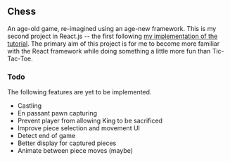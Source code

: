 ## Chess

An age-old game, re-imagined using an age-new framework. This is my second project in React.js -- the first following [my implementation of the tutorial](https://github.com/JakeOliger/TicTacToe-React). The primary aim of this project is for me to become more familiar with the React framework while doing something a little more fun than Tic-Tac-Toe.

### Todo

The following features are yet to be implemented.
* Castling
* En passant pawn capturing
* Prevent player from allowing King to be sacrificed
* Improve piece selection and movement UI
* Detect end of game
* Better display for captured pieces
* Animate between piece moves (maybe)